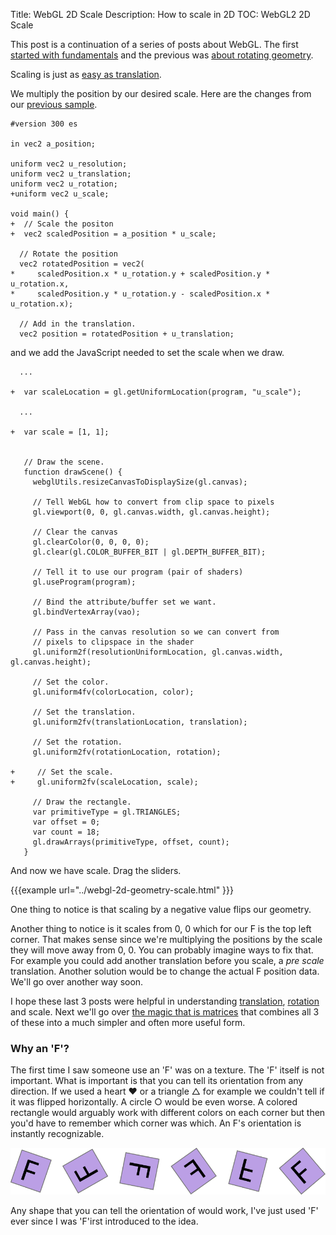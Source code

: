 Title: WebGL 2D Scale
Description: How to scale in 2D
TOC: WebGL2 2D Scale


This post is a continuation of a series of posts about WebGL.
The first [started with fundamentals](webgl-fundamentals.html) and
the previous was [about rotating geometry](webgl-2d-rotation.html).

Scaling is just as [easy as translation](webgl-2d-translation.html).

We multiply the position by our desired scale. Here are the changes
from our [previous sample](webgl-2d-rotation.html).

```
#version 300 es

in vec2 a_position;

uniform vec2 u_resolution;
uniform vec2 u_translation;
uniform vec2 u_rotation;
+uniform vec2 u_scale;

void main() {
+  // Scale the positon
+  vec2 scaledPosition = a_position * u_scale;

  // Rotate the position
  vec2 rotatedPosition = vec2(
*     scaledPosition.x * u_rotation.y + scaledPosition.y * u_rotation.x,
*     scaledPosition.y * u_rotation.y - scaledPosition.x * u_rotation.x);

  // Add in the translation.
  vec2 position = rotatedPosition + u_translation;
```

and we add the JavaScript needed to set the scale when we draw.

```
  ...

+  var scaleLocation = gl.getUniformLocation(program, "u_scale");

  ...

+  var scale = [1, 1];


   // Draw the scene.
   function drawScene() {
     webglUtils.resizeCanvasToDisplaySize(gl.canvas);

     // Tell WebGL how to convert from clip space to pixels
     gl.viewport(0, 0, gl.canvas.width, gl.canvas.height);

     // Clear the canvas
     gl.clearColor(0, 0, 0, 0);
     gl.clear(gl.COLOR_BUFFER_BIT | gl.DEPTH_BUFFER_BIT);

     // Tell it to use our program (pair of shaders)
     gl.useProgram(program);

     // Bind the attribute/buffer set we want.
     gl.bindVertexArray(vao);

     // Pass in the canvas resolution so we can convert from
     // pixels to clipspace in the shader
     gl.uniform2f(resolutionUniformLocation, gl.canvas.width, gl.canvas.height);

     // Set the color.
     gl.uniform4fv(colorLocation, color);

     // Set the translation.
     gl.uniform2fv(translationLocation, translation);

     // Set the rotation.
     gl.uniform2fv(rotationLocation, rotation);

+     // Set the scale.
+     gl.uniform2fv(scaleLocation, scale);

     // Draw the rectangle.
     var primitiveType = gl.TRIANGLES;
     var offset = 0;
     var count = 18;
     gl.drawArrays(primitiveType, offset, count);
   }
```

And now we have scale. Drag the sliders.

{{{example url="../webgl-2d-geometry-scale.html" }}}

One thing to notice is that scaling by a negative value flips our geometry.

Another thing to notice is it scales from 0, 0 which for our F is the
top left corner. That makes sense since we're multiplying the positions
by the scale they will move away from 0, 0. You can probably
imagine ways to fix that. For example you could add another translation
before you scale, a *pre scale* translation. Another solution would be
to change the actual F position data. We'll go over another way soon.

I hope these last 3 posts were helpful in understanding
[translation](webgl-2d-translation.html), [rotation](webgl-2d-rotation.html)
and scale. Next we'll go over [the magic that is matrices](webgl-2d-matrices.html)
that combines all 3 of these into a much simpler and often more useful form.

<div class="webgl_bottombar">
<h3>Why an 'F'?</h3>
<p>
The first time I saw someone use an 'F' was on a texture.
The 'F' itself is not important. What is important is that
you can tell its orientation from any direction. If we
used a heart ❤ or a triangle △ for example we couldn't
tell if it was flipped horizontally. A circle ○ would be
even worse. A colored rectangle would arguably work with
different colors on each corner but then you'd have to remember
which corner was which. An F's orientation is instantly recognizable.
</p>
<img src="../resources/f-orientation.svg" class="webgl_center"/>
<p>
Any shape that you can tell the orientation of would work,
I've just used 'F' ever since I was 'F'irst introduced to the idea.
</p>
</div>





